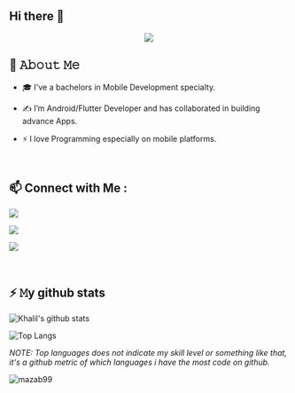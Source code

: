 ## Hi there 👋

<!--
**alisiam1625/alisiam1625** is a ✨ _special_ ✨ repository because its `README.md` (this file) appears on your GitHub profile.

### Hi there 👋
<h1 align="center">I'm Anas Khalil</h1>
<h3 align="center"></h3>

<!-- Typing SVG by DenverCoder1 - https://github.com/DenverCoder1/readme-typing-svg -->
<p align="center">
  <a href="https://github.com/DenverCoder1/readme-typing-svg"><img src="https://readme-typing-svg.herokuapp.com/?lines=Android/Flutter%20Developer;Always%20learning%20new%20things&font=Fira%20Code&center=true&width=440&height=45&color=57bcda&vCenter=true&size=22"></a>
</p> 



## :book: 𝙰𝚋𝚘𝚞𝚝 𝙼𝚎
- 🎓 I've a bachelors in Mobile Development specialty.

- ✍ I’m Android/Flutter Developer and has collaborated in building advance Apps.

- ⚡ I love Programming especially on mobile platforms.

&nbsp;

## 📫 Connect with Me :

<a href="https://www.linkedin.com/in/mohammed-siam-3a18b2201/" target="_blank"><img src="https://img.shields.io/badge/-mohamamd%20siam-0077B5?style=for-the-badge&logo=Linkedin&logoColor=white"/></a>

<a href="https://wa.me/972567151484" target="_blank"><img src="https://img.shields.io/badge/-mohamamd%20siam-0077B5?style=for-the-badge&logo=whatsapp&logoColor=white"/></a>

<a href="https://www.instagram.com/king_flutter/" target="_blank"><img src="https://img.shields.io/badge/-mohamamd%20siam-0077B5?style=for-the-badge&logo=instagram&logoColor=white"/></a>


&nbsp;

## ⚡ 𝙼y github stats
![Khalil's github stats](https://github-readme-stats.vercel.app/api?username=alisiam1625&show_icons=true&count_private=true&style=flat-square&include_all_commits=true&theme=react)


![Top Langs](https://github-readme-stats.vercel.app/api/top-langs/?username=alisiam1625&style=flat-square&layout=compact&langs_count=8&theme=react) 

*NOTE: Top languages does not indicate my skill level or something like that, it's a github metric of which languages i have the most code on github.*


<p align="left"> <img src="https://komarev.com/ghpvc/?username=anaskhalil123&label=Profile%20views&color=0e75b6&style=flat" alt="mazab99" /> </p>
